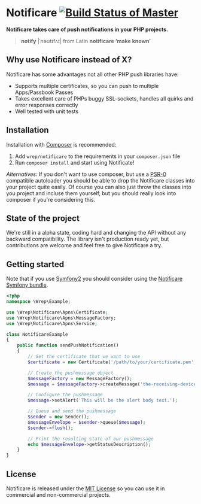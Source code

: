 # Notificare [![Build Status of Master](https://travis-ci.org/wrep/notificare.png?branch=master)](https://travis-ci.org/wrep/notificare)
**Notificare takes care of push notifications in your PHP projects.**

> **notify** |ˈnəʊtɪfʌɪ| from Latin **notificare ‘make known’**

## Why use Notificare instead of X?
Notificare has some advantages not all other PHP push libraries have:

- Supports multiple certificates, so you can push to multiple Apps/Passbook Passes
- Takes excellent care of PHPs buggy SSL-sockets, handles all quirks and error responses correctly
- Well tested with unit tests

## Installation
Installation with [Composer](http://getcomposer.org) is recommended:

1. Add `wrep/notificare` to the requirements in your `composer.json` file
2. Run `composer install` and start using Notificate!

*Alternatives:*
If you don't want to use composer, but use a [PSR-0](https://github.com/php-fig/fig-standards/blob/master/accepted/PSR-0.md) compatible autoloader you should be able to drop the Notificare classes into your project quite easily. Of course you can also just throw the classes into you project and incluse them yourself, but you should really look into composer if you're considering this.

## State of the project
We're still in a alpha state, coding hard and changing the API without any backward compatibility. The library isn't production ready yet, but contributions are welcome and feel free to give Notificare a try.

## Getting started
Note that if you use [Symfony2](http://symfony.com) you should consider using the [Notificare Symfony bundle](https://github.com/wrep/notificare-symfony).

```php
<?php
namespace \Wrep\Example;

use \Wrep\Notificare\Apns\Certificate;
use \Wrep\Notificare\Apns\MessageFactory;
use \Wrep\Notificare\Apns\Service;

class NotificareExample
{
	public function sendPushNotification()
	{
		// Get the certificate that we want to use
		$certificate = new Certificate('/path/to/your/certificate.pem', 'passphrase-of-the-certificate', Certificate::ENDPOINT_SANDBOX);

		// Create the pushmessage object
		$messageFactory = new MessageFactory();
		$message = $messageFactory->createMessage('the-receiving-device-pushtoken-goes-here', $certificate);

		// Configure the pushmessage
		$message->setAlert('This will be the alert body text.');

		// Queue and send the pushmessage
		$sender = new Sender();
		$messageEnvelope = $sender->queue($message);
		$sender->flush();

		// Print the resulting state of our pushmessage
		echo $messageEnvelope->getStatusDescription();
	}
}
```

## License

Notificare is released under the [MIT License](License) so you can use it in commercial and non-commercial projects.